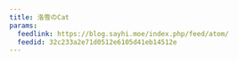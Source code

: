 ```yaml
---
title: 洛雪のCat
params:
  feedlink: https://blog.sayhi.moe/index.php/feed/atom/
  feedid: 32c233a2e71d0512e6105d41eb14512e
---
```

